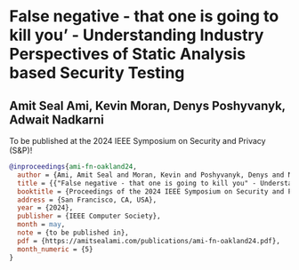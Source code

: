 # False negative - that one is going to kill you’ - Understanding Industry Perspectives of Static Analysis based Security Testing

## Amit Seal Ami, Kevin Moran, Denys Poshyvanyk, Adwait Nadkarni


To be published at the 2024 IEEE Symposium on Security and Privacy (S&P)!

```bibtex
@inproceedings{ami-fn-oakland24,
  author = {Ami, Amit Seal and Moran, Kevin and Poshyvanyk, Denys and Nadkarni, Adwait},
  title = {{"False negative - that one is going to kill you" - Understanding Industry Perspectives of Static Analysis based Security Testing}},
  booktitle = {Proceedings of the 2024 IEEE Symposium on Security and Privacy (S&P)},
  address = {San Francisco, CA, USA},
  year = {2024},
  publisher = {IEEE Computer Society},
  month = may,
  note = {to be published in},
  pdf = {https://amitsealami.com/publications/ami-fn-oakland24.pdf},
  month_numeric = {5}
}
```

